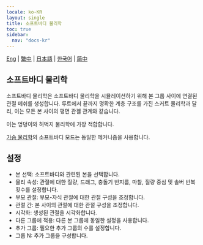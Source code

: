 ```yaml
---
locale: ko-KR
layout: single
title: 소프트바디 물리학
toc: true
sidebar:
  nav: "docs-kr"
---
```

[Eng](/dancexr/features/xps_softbody) | [繁中](/tw/dancexr/features/xps_softbody) | [日本語](/jp/dancexr/features/xps_softbody) | [한국어](/kr/dancexr/features/xps_softbody) | [简中](/zh/dancexr/features/xps_softbody)

## 소프트바디 물리학

소프트바디 물리학은 소프트바디 물리학을 시뮬레이션하기 위해 본 그룹 사이에 연결된 관절 메쉬를 생성합니다. 루트에서 끝까지 명확한 계층 구조를 가진 스커트 물리학과 달리, 이는 모든 본 사이의 평면 관곌 관계와 같습니다.

이는 엉덩이와 허벅지 물리학에 가장 적합합니다.

[가슴 물리학](xps_boobs.md)의 소프트바디 모드는 동일한 메커니즘을 사용합니다.

## 설정

* 본 선택: 소프트바디와 관련된 본을 선택합니다.
* 물리 속성: 관절에 대한 질량, 드래그, 충돌기 반지름, 마찰, 질량 중심 및 솔버 반복 횟수를 설정합니다.
* 부모 관절: 부모-자식 관절에 대한 관절 구성을 조정합니다.
* 관절 간: 본 사이의 관절에 대한 관절 구성을 조정합니다.
* 시각화: 생성된 관절을 시각화합니다.
* 다른 그룹에 적용: 다른 본 그룹에 동일한 설정을 사용합니다.
* 추가 그룹: 필요한 추가 그룹의 수를 설정합니다.
* 그룹 N: 추가 그룹을 구성합니다.